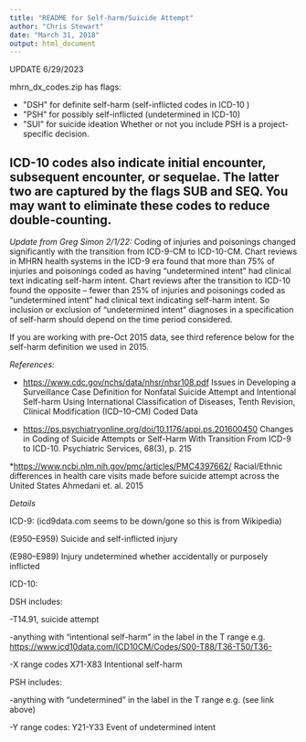 ```yaml
---
title: "README for Self-harm/Suicide Attempt"
author: "Chris Stewart"
date: "March 31, 2018"
output: html_document
---
```

UPDATE 6/29/2023

mhrn_dx_codes.zip has flags:
 * "DSH" for definite self-harm (self-inflicted codes in ICD-10 ) 
 * "PSH" for possibly self-inflicted (undetermined in ICD-10)  
 * "SUI" for suicide ideation 
Whether or not you include PSH is a project-specific decision.

ICD-10 codes also indicate initial encounter, subsequent encounter, or sequelae.  The latter two are captured by the flags SUB and SEQ.  You may want to eliminate these codes to reduce double-counting.
---

*Update from Greg Simon 2/1/22:*
Coding of injuries and poisonings changed significantly with the transition from ICD-9-CM to ICD-10-CM.  Chart reviews in MHRN health systems in the ICD-9 era found that more than 75% of injuries and poisonings coded as having “undetermined intent” had clinical text indicating self-harm intent.  Chart reviews after the transition to ICD-10 found the opposite – fewer than 25% of injuries and poisonings coded as “undetermined intent” had clinical text indicating self-harm intent.  So inclusion or exclusion of “undetermined intent” diagnoses in a specification of self-harm should depend on the time period considered.

If you are working with pre-Oct 2015 data, see third reference below for the self-harm definition we used in 2015.


*References:*

* https://www.cdc.gov/nchs/data/nhsr/nhsr108.pdf
Issues in Developing a Surveillance Case Definition for Nonfatal Suicide Attempt and Intentional Self-harm Using International Classification of Diseases, Tenth Revision, Clinical Modification (ICD–10–CM) Coded Data 

* https://ps.psychiatryonline.org/doi/10.1176/appi.ps.201600450
Changes in Coding of Suicide Attempts or Self-Harm With Transition From ICD-9 to ICD-10. Psychiatric Services, 68(3), p. 215

*https://www.ncbi.nlm.nih.gov/pmc/articles/PMC4397662/
Racial/Ethnic differences in health care visits made before suicide attempt across the United States
Ahmedani et. al. 2015

*Details*

ICD-9: (icd9data.com seems to be down/gone so this is from Wikipedia)

(E950–E959) Suicide and self-inflicted injury

(E980–E989) Injury undetermined whether accidentally or purposely inflicted

ICD-10:

DSH includes:

-T14.91, suicide attempt

-anything with “intentional self-harm” in the label in the T range e.g.
https://www.icd10data.com/ICD10CM/Codes/S00-T88/T36-T50/T36-

-X range codes  X71-X83  Intentional self-harm

PSH includes:

-anything with “undetermined” in the label in the T range e.g. (see link above)

-Y range codes: Y21-Y33  Event of undetermined intent



